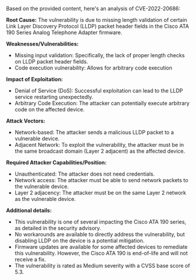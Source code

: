 Based on the provided content, here's an analysis of CVE-2022-20686:

**Root Cause:**
The vulnerability is due to missing length validation of certain Link Layer Discovery Protocol (LLDP) packet header fields in the Cisco ATA 190 Series Analog Telephone Adapter firmware.

**Weaknesses/Vulnerabilities:**
- Missing input validation: Specifically, the lack of proper length checks on LLDP packet header fields.
- Code execution vulnerability: Allows for arbitrary code execution

**Impact of Exploitation:**
- Denial of Service (DoS): Successful exploitation can lead to the LLDP service restarting unexpectedly.
- Arbitrary Code Execution:  The attacker can potentially execute arbitrary code on the affected device.

**Attack Vectors:**
- Network-based: The attacker sends a malicious LLDP packet to a vulnerable device.
- Adjacent Network: To exploit the vulnerability, the attacker must be in the same broadcast domain (Layer 2 adjacent) as the affected device.

**Required Attacker Capabilities/Position:**
- Unauthenticated: The attacker does not need credentials.
- Network access: The attacker must be able to send network packets to the vulnerable device.
- Layer 2 adjacency: The attacker must be on the same Layer 2 network as the vulnerable device.

**Additional details:**

- This vulnerability is one of several impacting the Cisco ATA 190 series, as detailed in the security advisory.
- No workarounds are available to directly address the vulnerability, but disabling LLDP on the device is a potential mitigation.
- Firmware updates are available for some affected devices to remediate this vulnerability. However, the Cisco ATA 190 is end-of-life and will not receive a fix.
- The vulnerability is rated as Medium severity with a CVSS base score of 5.3.
